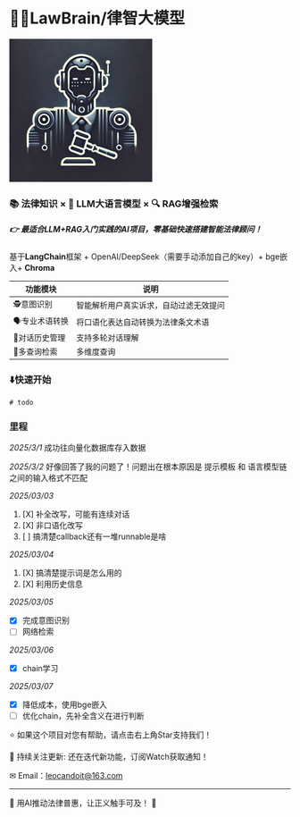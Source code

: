 # 👨‍⚖️LawBrain/律智大模型

<img src="images/README/1741274436427.png" alt="1741274436427" style="zoom: 25%;" />

### 📚 法律知识 × 🧠 LLM大语言模型 × 🔍 RAG增强检索

##### 👉 最适合LLM+RAG入门实践的AI项目，零基础快速搭建智能法律顾问！

基于**LangChain**框架 + OpenAI/DeepSeek（需要手动添加自己的key）+ bge嵌入+ **Chroma**


| 功能模块         | 说明                                   |
| ---------------- | -------------------------------------- |
| 🕵️意图识别     | 智能解析用户真实诉求，自动过滤无效提问 |
| 🗣️专业术语转换 | 将口语化表达自动转换为法律条文术语     |
| 📜对话历史管理   | 支持多轮对话理解                       |
| 🔎多查询检索     | 多维度查询                             |

### ⬇️快速开始

```
# todo
```

### 里程

*2025/3/1*
成功往向量化数据库存入数据

*2025/3/2*
好像回答了我的问题了！问题出在根本原因是 提示模板 和 语言模型链 之间的输入格式不匹配

*2025/03/03*

1. [X]  补全改写，可能有连续对话
2. [X]  非口语化改写
3. [ ]  搞清楚callback还有一堆runnable是啥

*2025/03/04*

1. [X]  搞清楚提示词是怎么用的
2. [X]  利用历史信息

*2025/03/05*

* [X]  完成意图识别
* [ ]  网络检索

*2025/03/06*

* [X]  chain学习

*2025/03/07*

* [X]  降低成本，使用bge嵌入
* [ ]  优化chain，先补全含义在进行判断

⭐ 如果这个项目对您有帮助，请点击右上角Star支持我们！

🔭 持续关注更新: 还在迭代新功能，订阅Watch获取通知！

✉ Email：leocandoit@163.com

---

🎉 用AI推动法律普惠，让正义触手可及！ 🎉

